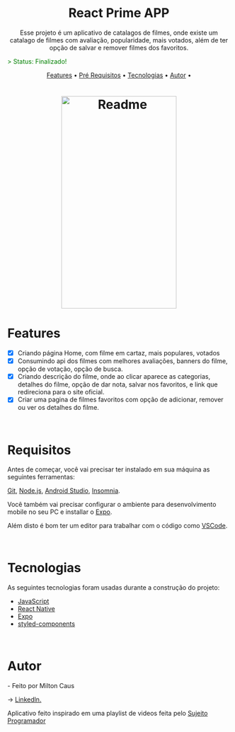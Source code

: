 # <center>**React Prime APP**</center>

<p align="center"> Esse projeto é um aplicativo de catalagos de filmes, onde existe um catalago de filmes com avaliação, popularidade, mais votados, além de ter opção de salvar e remover filmes dos favoritos.  </p>
<p style="color:green"> > Status: Finalizado!</p>

<p align="center">
<a href="#features">Features</a> • 
<a href="#requisitos">Pré Requisitos</a> • 
<a href="#tecnologias">Tecnologias</a> • 
<a href="#autor">Autor</a> • 

</p>

<h1 align="center">
<img alt="Readme" title="Readme" src="./src/assets/appfilmeanimado.gif" width="260" height="480"/>
</h1>

# Features 
- [x] Criando página Home, com filme em cartaz, mais populares, votados
- [x] Consumindo api dos filmes com melhores avaliações, banners do filme, opção de votação, opção de busca.
- [x] Criando descrição do filme, onde ao clicar aparece as categorias, detalhes do filme, opção de dar nota, salvar nos favoritos, e link que redireciona para o site oficial.
- [x] Criar uma pagina de filmes favoritos com opção de adicionar, remover ou ver os detalhes do filme.

<br>

# Requisitos 

<p>
Antes de começar, você vai precisar ter instalado em sua máquina as seguintes ferramentas:
 
 [Git](https://git-scm.com), [Node.js](https://nodejs.org/en/), [Android Studio](https://developer.android.com/studio), [Insomnia](https://insomnia.rest/).

Você também vai precisar configurar o ambiente para desenvolvimento mobile no seu PC e installar o [Expo](https://docs.expo.dev/get-started/installation/).

Além disto é bom ter um editor para trabalhar com o código como [VSCode](https://code.visualstudio.com/).
</p>

<br>

# Tecnologias


<p>As seguintes tecnologias foram usadas durante a construção do projeto:</p>

 - [JavaScript]()
 - [React Native]()
 - [Expo]()
 - [styled-components]()

<br>


# Autor

<p>
 - Feito por Milton Caus  
 
 → [Linkedln.](https://www.linkedin.com/in/miltoncaus/)

Aplicativo feito inspirado em uma playlist de videos feita pelo 
[Sujeito Programador](https://www.youtube.com/watch?v=aFFq_nSyfgA&list=PLAF5G8rnMmBZB0gEr29t7VOqz-_vFUpN_&ab_channel=Sujeitoprogramador)

</p>